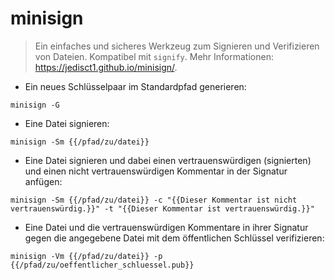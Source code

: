 # minisign

> Ein einfaches und sicheres Werkzeug zum Signieren und Verifizieren von Dateien. Kompatibel mit `signify`.
> Mehr Informationen: <https://jedisct1.github.io/minisign/>.

- Ein neues Schlüsselpaar im Standardpfad generieren:

`minisign -G`

- Eine Datei signieren:

`minisign -Sm {{/pfad/zu/datei}}`

- Eine Datei signieren und dabei einen vertrauenswürdigen (signierten) und einen nicht vertrauenswürdigen Kommentar in der Signatur anfügen:

`minisign -Sm {{/pfad/zu/datei}} -c "{{Dieser Kommentar ist nicht vertrauenswürdig.}}" -t "{{Dieser Kommentar ist vertrauenswürdig.}}"`

- Eine Datei und die vertrauenswürdigen Kommentare in ihrer Signatur gegen die angegebene Datei mit dem öffentlichen Schlüssel verifizieren:

`minisign -Vm {{/pfad/zu/datei}} -p {{/pfad/zu/oeffentlicher_schluessel.pub}}`
